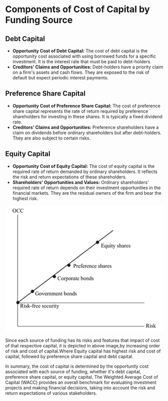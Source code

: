 # Components of Cost of Capital by Funding Source

## **Debt Capital**
   - **Opportunity Cost of Debt Capital:** The cost of debt capital is the opportunity cost associated with using borrowed funds for a specific investment. It is the interest rate that must be paid to debt-holders.
   - **Creditors' Claims and Opportunities:** Debt-holders have a priority claim on a firm's assets and cash flows. They are exposed to the risk of default but expect periodic interest payments.

## **Preference Share Capital**
   - **Opportunity Cost of Preference Share Capital:** The cost of preference share capital represents the rate of return required by preference shareholders for investing in these shares. It is typically a fixed dividend rate.
   - **Creditors' Claims and Opportunities:** Preference shareholders have a claim on dividends before ordinary shareholders but after debt-holders. They are also subject to certain risks.

## **Equity Capital**
   - **Opportunity Cost of Equity Capital:** The cost of equity capital is the required rate of return demanded by ordinary shareholders. It reflects the risk and return expectations of these shareholders.
   - **Shareholders' Opportunities and Values:** Ordinary shareholders' required rate of return depends on their investment opportunities in the financial markets. They are the residual owners of the firm and bear the highest risk.

![Cost of capital](image.png)   

Since each source of funding has its risks and features that impact of cost of that respective capital, it is depicted in above image,by increasing order of risk and cost of capital.Where Equity capital has highest risk and cost of capital, followed by preference share capital and debt capital.

In summary, the cost of capital is determined by the opportunity cost associated with each source of funding, whether it's debt capital, preference share capital, or equity capital. The Weighted Average Cost of Capital (WACC) provides an overall benchmark for evaluating investment projects and making financial decisions, taking into account the risk and return expectations of various stakeholders.